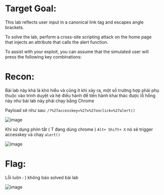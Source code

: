 # Target Goal: 

This lab reflects user input in a canonical link tag and escapes angle brackets.

To solve the lab, perform a cross-site scripting attack on the home page that injects an attribute that calls the alert function.

To assist with your exploit, you can assume that the simulated user will press the following key combinations:

# Recon: 

Bài lab này khá là khó hiểu và cũng ít khi xảy ra, một số trường hợp phải phụ thuộc vào trình duyệt và hệ điều hành để tiến hành khai thác được lỗ hổng này như bài lab này phải chạy bằng Chrome

Payload sẽ như sau: `/?%27accesskey=%27x%27onclick=%27alert()`

![image](https://github.com/vanniichan/Portswigger/assets/112863484/4d7b9e0a-595a-49bb-a20c-b0b375f8c4d2)

Khi sử dụng phím tắt ( T đang dùng chrome ) ` Alt+ Shift+ X ` nó sẽ trigger accesskey và chạy `alert()`

![image](https://github.com/vanniichan/Portswigger/assets/112863484/600aad2f-7ce7-4dac-8428-7a1b109bd4ab)

# Flag: 

Lỗi luôn : ) không báo solved bài lab

![image](https://github.com/vanniichan/Portswigger/assets/112863484/75006894-da69-4946-b0aa-8153217b9333)
